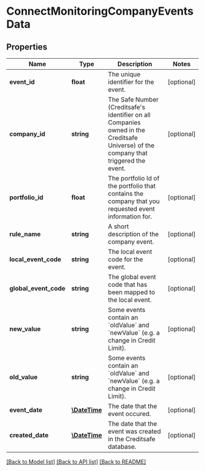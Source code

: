 # ConnectMonitoringCompanyEventsData

## Properties
Name | Type | Description | Notes
------------ | ------------- | ------------- | -------------
**event_id** | **float** | The unique identifier for the event. | [optional] 
**company_id** | **string** | The Safe Number (Creditsafe&#x27;s identifier on all Companies owned in the Creditsafe Universe) of the company that triggered the event. | [optional] 
**portfolio_id** | **float** | The portfolio Id of the portfolio that contains the company that you requested event information for. | [optional] 
**rule_name** | **string** | A short description of the company event. | [optional] 
**local_event_code** | **string** | The local event code for the event. | [optional] 
**global_event_code** | **string** | The global event code that has been mapped to the local event. | [optional] 
**new_value** | **string** | Some events contain an &#x60;oldValue&#x60; and &#x60;newValue&#x60; (e.g. a change in Credit Limit). | [optional] 
**old_value** | **string** | Some events contain an &#x60;oldValue&#x60; and &#x60;newValue&#x60; (e.g. a change in Credit Limit). | [optional] 
**event_date** | [**\DateTime**](\DateTime.md) | The date that the event occured. | [optional] 
**created_date** | [**\DateTime**](\DateTime.md) | The date that the event was created in the Creditsafe database. | [optional] 

[[Back to Model list]](../../README.md#documentation-for-models) [[Back to API list]](../../README.md#documentation-for-api-endpoints) [[Back to README]](../../README.md)


